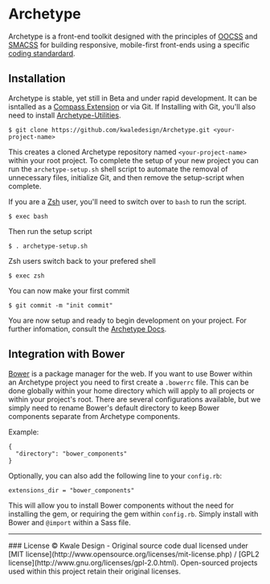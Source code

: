 Archetype
=========
Archetype is a front-end toolkit designed with the principles of [OOCSS](https://github.com/stubbornella/oocss) and [SMACSS](http://smacss.com) for building responsive, mobile-first front-ends using a specific [coding standardard](https://github.com/kwaledesign/Coding-Standards).

## Installation
Archetype is stable, yet still in Beta and under rapid development. It can be
isntalled as a [Compass
Extension](https://github.com/kwaledesign/Archetype-Compass) or via Git. If Installing with Git, you'll also need to install [Archetype-Utilities](https://github.com/kwaledesign/Archetype-Utilities#installation).


```
$ git clone https://github.com/kwaledesign/Archetype.git <your-project-name>

```
This creates a cloned Archetype repository named `<your-project-name>` within your root
project. To complete the setup of your new project you can run the
`archetype-setup.sh` shell script to automate the removal of unnecessary files,
initialize Git, and then remove the setup-script when complete.

If you are a [Zsh](http://zsh.sourceforge.net/) user, you'll need to switch
over to `bash` to run the script.

```
$ exec bash
```

Then run the setup script

```
$ . archetype-setup.sh
```

Zsh users switch back to your prefered shell

```
$ exec zsh
```

You can now make your first commit

```
$ git commit -m "init commit"
```

You are now setup and ready to begin development on your project. For further
infomation, consult the [Archetype
Docs](http://kwaledesign.github.io/Archetype/).

## Integration with Bower
[Bower](http://bower.io/) is a package manager for the web. If you want to use Bower within an Archetype project you need to first create a `.bowerrc` file. This can be done globally within your home directory which will apply to all projects or within your project's root. There are several configurations available, but we simply need to rename Bower's default directory to keep Bower components separate from Archetype components.

Example:
```
{
  "directory": "bower_components"
}
```
Optionally, you can also add the following line to your `config.rb`:
```
extensions_dir = "bower_components"
```
This will allow you to install Bower components without the need for installing
the gem, or requiring the gem within `config.rb`. Simply install with Bower and
`@import` within a Sass file.


<hr>
### License
© Kwale Design - Original source code dual licensed under [MIT license](http://www.opensource.org/licenses/mit-license.php) / [GPL2 license](http://www.gnu.org/licenses/gpl-2.0.html). Open-sourced projects used within this project retain their original licenses.

